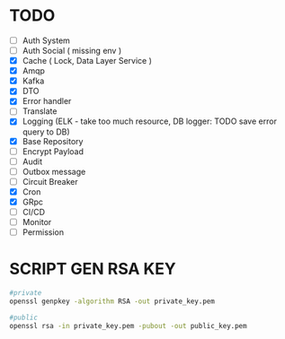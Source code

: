 # TODO

-   [ ] Auth System
-   [ ] Auth Social ( missing env )
-   [x] Cache ( Lock, Data Layer Service )
-   [x] Amqp
-   [x] Kafka
-   [x] DTO
-   [x] Error handler
-   [ ] Translate
-   [x] Logging (ELK - take too much resource, DB logger: TODO save error query to DB)
-   [x] Base Repository
-   [ ] Encrypt Payload
-   [ ] Audit
-   [ ] Outbox message
-   [ ] Circuit Breaker
-   [x] Cron
-   [x] GRpc
-   [ ] CI/CD
-   [ ] Monitor
-   [ ] Permission

# SCRIPT GEN RSA KEY

```bash
#private
openssl genpkey -algorithm RSA -out private_key.pem

#public
openssl rsa -in private_key.pem -pubout -out public_key.pem
```
